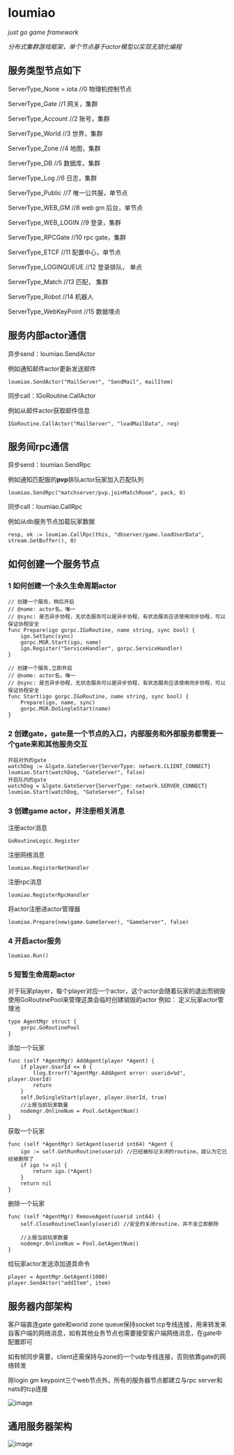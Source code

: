 # loumiao
*just go game framework*

*分布式集群游戏框架，单个节点基于actor模型以实现无锁化编程*

## 服务类型节点如下

ServerType_None      = iota //0 物理机控制节点

ServerType_Gate             //1 网关，集群

ServerType_Account          //2 账号，集群

ServerType_World            //3 世界，集群

ServerType_Zone             //4 地图，集群

ServerType_DB               //5 数据库，集群

ServerType_Log              //6 日志，集群

ServerType_Public           //7 唯一公共服，单节点

ServerType_WEB_GM           //8 web gm 后台，单节点

ServerType_WEB_LOGIN        //9 登录，集群

ServerType_RPCGate          //10 rpc gate，集群

ServerType_ETCF             //11 配置中心，单节点

ServerType_LOGINQUEUE        //12 登录排队， 单点

ServerType_Match             //13 匹配， 集群
	
ServerType_Robot             //14 机器人

ServerType_WebKeyPoint       //15 数据埋点


## 服务内部actor通信

异步send：loumiao.SendActor

例如通知邮件actor更新发送邮件
```
loumiao.SendActor("MailServer", "SendMail", mailItem)
```

同步call：IGoRoutine.CallActor


例如从邮件actor获取邮件信息
```
IGoRoutine.CallActor("MailServer", "loadMailData", req)
```

## 服务间rpc通信

异步send：loumiao.SendRpc

例如通知匹配服的**pvp**排队actor玩家加入匹配队列
```
loumiao.SendRpc("matchserver/pvp.joinMatchRoom", pack, 0)
```

同步call：loumiao.CallRpc

例如从db服务节点加载玩家数据
```
resp, ok := loumiao.CallRpc(this, "dbserver/game.loadUserData", stream.GetBuffer(), 0)
```

## 如何创建一个服务节点

### 1 如何创建一个永久生命周期actor
```
// 创建一个服务，稍后开启
// @name: actor名，唯一
// @sync: 是否异步协程，无状态服务可以是异步协程，有状态服务应该使用同步协程，可以保证协程安全
func Prepare(igo gorpc.IGoRoutine, name string, sync bool) {
	igo.SetSync(sync)
	gorpc.MGR.Start(igo, name)
	igo.Register("ServiceHandler", gorpc.ServiceHandler)
}

// 创建一个服务,立即开启
// @name: actor名，唯一
// @sync: 是否异步协程，无状态服务可以是异步协程，有状态服务应该使用同步协程，可以保证协程安全
func Start(igo gorpc.IGoRoutine, name string, sync bool) {
	Prepare(igo, name, sync)
	gorpc.MGR.DoSingleStart(name)
}
```


### 2 创建gate，gate是一个节点的入口，内部服务和外部服务都需要一个gate来和其他服务交互
```
开启对外的gate
watchDog := &lgate.GateServer{ServerType: network.CLIENT_CONNECT}
loumiao.Start(watchDog, "GateServer", false)
开启队内的gate
watchDog = &lgate.GateServer{ServerType: network.SERVER_CONNECT}
loumiao.Start(watchDog, "GateServer", false)

```

### 3 创建game actor，并注册相关消息
注册actor消息
```
GoRoutineLogic.Register
```
注册网络消息
```
loumiao.RegisterNetHandler
```
注册rpc消息
```
loumiao.RegisterRpcHandler
```
将actor注册进actor管理器
```
loumiao.Prepare(new(game.GameServer), "GameServer", false)
```

### 4 开启actor服务
```
loumiao.Run()

```

### 5 短暂生命周期actor
对于玩家player，每个player对应一个actor，这个actor会随着玩家的退出而销毁
使用GoRoutinePool来管理这类会临时创建销毁的actor
例如：
定义玩家actor管理池
```
type AgentMgr struct {
	gorpc.GoRoutinePool
}
```
添加一个玩家
```
func (self *AgentMgr) AddAgent(player *Agent) {
	if player.UserId <= 0 {
		llog.Errorf("AgentMgr.AddAgent error: userid=%d", player.UserId)
		return
	}
	self.DoSingleStart(player, player.UserId, true)
	//上报当前玩家数量
	nodemgr.OnlineNum = Pool.GetAgentNum()
}
```
获取一个玩家
```
func (self *AgentMgr) GetAgent(userid int64) *Agent {
	igo := self.GetRunRoutine(userid) //已经被标记关闭的routine，就认为它已经被删除了
	if igo != nil {
		return igo.(*Agent)
	}
	return nil
}
```
删除一个玩家
```
func (self *AgentMgr) RemoveAgent(userid int64) {
	self.CloseRoutineCleanly(userid) //安全的关闭routine，并不会立即删除

	//上报当前玩家数量
	nodemgr.OnlineNum = Pool.GetAgentNum()
}
```
给玩家actor发送添加道具命令
```
player = AgentMgr.GetAgent(1000)
player.SendActor("addItem", item)
```

## 服务器内部架构

客户端直连gate
gate和world zone queue保持socket tcp专线连接，用来转发来自客户端的网络消息，如有其他业务节点也需要接受客户端网络消息，在gate中配置即可

如有帧同步需要，client还需保持与zone的一个udp专线连接，否则依靠gate的网络转发

除login gm keypoint三个web节点外，所有的服务器节点都建立与rpc server和nats的tcp连接

![image](https://github.com/snowyyj001/loumiao/blob/master/doc/%E6%80%BB%E6%9E%84%E5%9B%BE.jpg?raw=true)


## 通用服务器架构

![image](https://github.com/snowyyj001/loumiao/blob/master/doc/%E6%80%BB%E6%9E%84%E5%9B%BE.jpg?raw=true)

